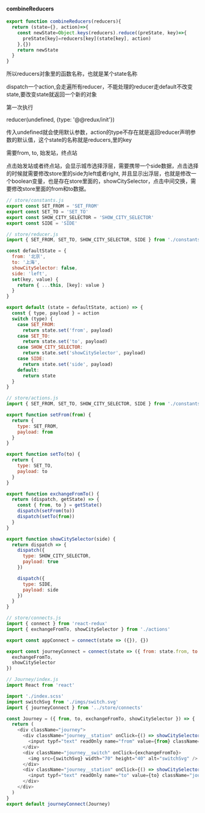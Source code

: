 #### combineReducers

```js
export function combineReducers(reducers){
  return (state={}, action)=>{
    const newState=Object.keys(reducers).reduce((preState, key)=>{
      preState[key]=reducers[key](state[key], action)
    },{})
    return newState
  }
}
```

所以reducers对象里的函数名称，也就是某个state名称

dispatch一个action,会走遍所有reducer，不能处理的reducer走default不改变state,要改变state就返回一个新的对象

第一次执行

reducer(undefined, {type: '@@redux/init'})

传入undefined就会使用默认参数，action的type不存在就是返回reducer声明参数的默认值，这个state的名称就是reducers,里的key

需要from, to, 始发站，终点站

点击始发站或者终点站，会显示城市选择浮层，需要携带一个side数据，点击选择的时候就需要修改store里的side为left或者right, 并且显示出浮层，也就是修改一个boolean变量，也是存在store里面的，showCitySelector，点击中间交换，需要修改store里面的from和to数据。

```js
// store/constants.js
export const SET_FROM = 'SET_FROM'
export const SET_TO = 'SET_TO'
export const SHOW_CITY_SELECTOR = 'SHOW_CITY_SELECTOR'
export const SIDE = 'SIDE'
```

```js
// store/reducer.js
import { SET_FROM, SET_TO, SHOW_CITY_SELECTOR, SIDE } from './constants'

const defaultState = {
  from: '北京',
  to: '上海',
  showCitySelector: false,
  side: 'left',
  set(key, value) {
    return { ...this, [key]: value }
  }
}

export default (state = defaultState, action) => {
  const { type, payload } = action
  switch (type) {
    case SET_FROM:
      return state.set('from', payload)
    case SET_TO:
      return state.set('to', payload)
    case SHOW_CITY_SELECTOR:
      return state.set('showCitySelector', payload)
    case SIDE:
      return state.set('side', payload)
    default:
      return state
  }
}

```

```js
// store/actions.js
import { SET_FROM, SET_TO, SHOW_CITY_SELECTOR, SIDE } from './constants'

export function setFrom(from) {
  return {
    type: SET_FROM,
    payload: from
  }
}

export function setTo(to) {
  return {
    type: SET_TO,
    payload: to
  }
}

export function exchangeFromTo() {
  return (dispatch, getState) => {
    const { from, to } = getState()
    dispatch(setFrom(to))
    dispatch(setTo(from))
  }
}

export function showCitySelector(side) {
  return dispatch => {
    dispatch({
      type: SHOW_CITY_SELECTOR,
      payload: true
    })

    dispatch({
      type: SIDE,
      payload: side
    })
  }
}

```

```js
// store/connects.js
import { connect } from 'react-redux'
import { exchangeFromTo, showCitySelector } from './actions'

export const appConnect = connect(state => ({}), {})

export const journeyConnect = connect(state => ({ from: state.from, to: state.to }), {
  exchangeFromTo,
  showCitySelector
})

```

```js
// Journey/index.js
import React from 'react'

import './index.scss'
import switchSvg from './imgs/switch.svg'
import { journeyConnect } from '../store/connects'

const Journey = ({ from, to, exchangeFromTo, showCitySelector }) => {
  return (
    <div className="journey">
      <div className="journey__station" onClick={() => showCitySelector('left')}>
        <input typf="text" readOnly name="from" value={from} className="journey__station--from" />
      </div>
      <div className="journey__switch" onClick={exchangeFromTo}>
        <img src={switchSvg} width="70" height="40" alt="switchSvg" />
      </div>
      <div className="journey__station" onClick={() => showCitySelector('right')}>
        <input typf="text" readOnly name="to" value={to} className="journey__station--to" />
      </div>
    </div>
  )
}
export default journeyConnect(Journey)

```

